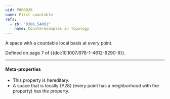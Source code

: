 ```yaml
---
uid: P000028
name: First countable
refs:
  - zb: "0386.54001"
    name: Counterexamples in Topology
---
```


A space with a countable local basis at every point.

Defined on page 7 of {{doi:10.1007/978-1-4612-6290-9}}.

----
#### Meta-properties

- This property is hereditary.
- A space that is locally {P28} (every point has a neighborhood with the property)
has the property.
